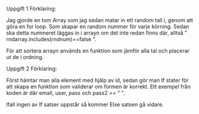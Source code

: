 Uppgift 1 Förklaring: 

  

Jag gjorde en tom Array som jag sedan matar in ett random tall i, genom att göra en for loop. Som skapar en random nummer för varje körning. Sedan ska detta nummeret läggas in i arrayn om det inte redan finns där, alltså " rndarray.includes(rndnum)==false ". 

  

För att sortera arrayn används en funktion som jämför alla tal och placerar ut de i ordning.  

  

  

Uppgift 2 Förklaring: 

  

Först hämtar man alla element med hjälp av id, sedan gör man If stater för att skapa en funktion som validerar om formen är korrekt. Ett exempel från koden är där email, user, pass och pass2 == " ".  

  

Ifall ingen av If satser uppstår så kommer Else satsen gå vidare. 
